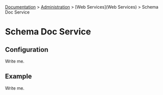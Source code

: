 [Documentation](.) > [Administration](Administration) > [Web Services](Web Services) > Schema Doc Service

# Schema Doc Service

## Configuration

Write me.

## Example

Write me.
